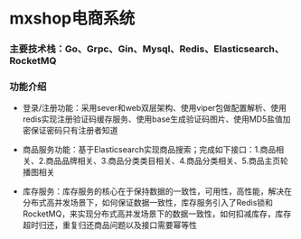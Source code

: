 
# mxshop电商系统
### 主要技术栈：Go、Grpc、Gin、Mysql、Redis、Elasticsearch、RocketMQ
### 功能介绍
* 登录/注册功能：采用sever和web双层架构、使用viper包做配置解析、使用redis实现注册验证码缓存服务、使用base生成验证码图片、使用MD5盐值加密保证密码只有注册者知道

* 商品服务功能：基于Elasticsearch实现商品搜索；完成如下接口：1.商品相关、2.商品品牌相关、3.商品分类类目相关、4.商品分类相关、5.商品主页轮播图相关
* 库存服务：库存服务的核心在于保持数据的一致性，可用性，高性能，解决在分布式高并发场景下，如何保证数据一致性，库存服务引入了Redis锁和RocketMQ，来实现分布式高并发场景下的数据一致性，如何扣减库存，库存超时归还，重复归还商品问题以及接口需要幂等性

